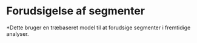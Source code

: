 # Forudsigelse af segmenter
*Dette bruger en træbaseret model til at forudsige segmenter i fremtidige analyser. 
